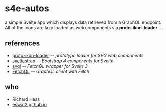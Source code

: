 # s4e-autos

a simple Svelte app which displays data retrieved from a GraphQL endpoint.  All of the icons are lazy loaded as web components via **proto-ikon-loader**...

## references

- [proto-ikon-loader][proto-io] -- _prototype loader for SVG web components_
- [sveltestrap][svelte-strap] -- _Bootstrap 4 components for Svelte_
- [svql][svql-io] -- _FetchQL wrapper for Svelte 3_
- [FetchQL][fetch-ql] -- _GraphQL client with Fetch_

## who

- Richard Hess
- [eswat2.github.io][eswat2-io]

[proto-io]: https://github.com/eswat2/proto-ikon-loader
[icons-io]: https://github.com/eswat2/s4e-icons
[ikons-io]: https://github.com/eswat2/s4e-ikons
[svelte-strap]: https://github.com/bestguy/sveltestrap
[svql-io]: https://github.com/pateketrueke/svql
[fetch-ql]: https://github.com/gucheen/fetchql
[eswat2-io]: https://eswat2.github.io


